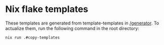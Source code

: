 # Nix flake templates

These templates are generated from template-templates in [/generator](./generator). To actualize
them, run the following command in the root directory:

```
nix run .#copy-templates
```

